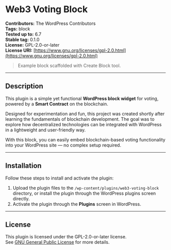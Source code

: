 # Web3 Voting Block

**Contributors:** The WordPress Contributors  
**Tags:** block  
**Tested up to:** 6.7  
**Stable tag:** 0.1.0  
**License:** GPL-2.0-or-later  
**License URI:** [https://www.gnu.org/licenses/gpl-2.0.html](https://www.gnu.org/licenses/gpl-2.0.html)

> Example block scaffolded with Create Block tool.

---

## Description

This plugin is a simple yet functional **WordPress block widget** for voting, powered by a **Smart Contract** on the blockchain.

Designed for experimentation and fun, this project was created shortly after learning the fundamentals of blockchain development. The goal was to explore how decentralized technologies can be integrated with WordPress in a lightweight and user-friendly way.

With this block, you can easily embed blockchain-based voting functionality into your WordPress site — no complex setup required.

---

## Installation

Follow these steps to install and activate the plugin:

1. Upload the plugin files to the `/wp-content/plugins/web3-voting-block` directory, or install the plugin through the WordPress plugins screen directly.  
2. Activate the plugin through the **Plugins** screen in WordPress.

---

## License

This plugin is licensed under the GPL-2.0-or-later license.  
See [GNU General Public License](https://www.gnu.org/licenses/gpl-2.0.html) for more details.

